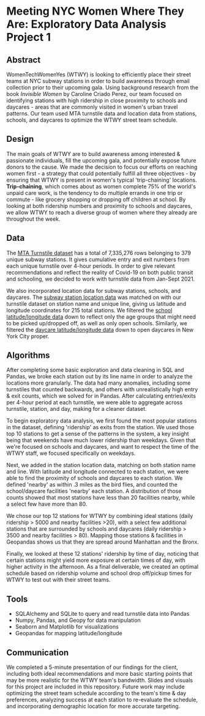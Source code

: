 # Meeting NYC Women Where They Are: Exploratory Data Analysis Project 1  

## Abstract 

WomenTechWomenYes (WTWY) is looking to efficiently place their street teams at NYC subway stations in order to build awareness through email collection prior to their upcoming gala. Using background research from the book *Invisible Women* by Caroline Criado Perez, our team focused on identifying stations with high ridership in close proximity to schools and daycares - areas that are commonly visited in women's urban travel patterns. Our team used MTA turnstile data and location data from stations, schools, and daycares to optimize the WTWY street team schedule. 

## Design

The main goals of WTWY are to build awareness among interested & passionate individuals, fill the upcoming gala, and potentially expose future donors to the cause. We made the decision to focus our efforts on reaching women first - a strategy that could potentially fulfill all three objectives - by ensuring that WTWY is present in women's typical 'trip-chaining' locations. **Trip-chaining**, which comes about as women complete 75% of the world's unpaid care work, is the tendency to do multiple errands in one trip or commute - like grocery shopping or dropping off children at school. By looking at both ridership numbers and proximity to schools and daycares, we allow WTWY to reach a diverse group of women where they already are throughout the week. 

## Data

The [MTA Turnstile dataset](http://web.mta.info/developers/turnstile.html) has a total of 7,335,276 rows belonging to 379 unique subway stations. It gives cumulative entry and exit numbers from each unique turnstile over 4-hour periods. In order to give relevant recommendations and reflect the reality of Covid-19 on both public transit and schooling, we decided to work with turnstile data from Jan-Sept 2021.  

We also incorporated location data for subway stations, schools, and daycares. The [subway station location data](http://web.mta.info/developers/developer-data-terms.html#data) was matched on with our turnstile dataset on station name and unique line, giving us latitude and longitude coordinates for 215 total stations. We filtered the [school latitude/longitude data](https://data.cityofnewyork.us/Education/2019-2020-School-Locations/wg9x-4ke6) down to reflect only the age groups that might need to be picked up/dropped off, as well as only open schools. Similarly, we filtered the [daycare latitude/longitude data](https://data.ny.gov/Human-Services/Child-Care-Regulated-Programs-Map/s8uq-s4wq) down to open daycares in New York City proper. 

## Algorithms

After completing some basic exploration and data cleaning in SQL and Pandas, we broke each station out by its line name in order to analyze the locations more granularly. The data had many anomalies, including some turnstiles that counted backwards, and others with unrealistically high entry & exit counts, which we solved for in Pandas. After calculating entries/exits per 4-hour period at each turnstile, we were able to aggregate across turnstile, station, and day, making for a cleaner dataset.   

To begin exploratory data analysis, we first found the most popular stations in the dataset, defining 'ridership' as exits from the station. We used those top 10 stations to get a sense of the patterns in the system, a key insight being that weekends have much lower ridership than weekdays. Given that we're focused on schools and daycares, and want to respect the time of the WTWY staff, we focused specifically on weekdays.  

Next, we added in the station location data, matching on both station name and line. With latitude and longitude connected to each station, we were able to find the proximity of schools and daycares to each station. We defined 'nearby' as within .3 miles as the bird flies, and counted the school/daycare facilities 'nearby' each station. A distribution of those counts showed that most stations have less than 20 facilities nearby, while a select few have more than 80. 

We chose our top 12 stations for WTWY by combining ideal stations (daily ridership > 5000 and nearby facilities >20), with a select few additional stations that are surrounded by schools and daycares (daily ridership > 3500 and nearby facilities > 80). Mapping those stations & facilities in Geopandas shows us that they are spread around Manhattan and the Bronx.   

Finally, we looked at these 12 stations' ridership by time of day, noticing that certain stations might yield more exposure at certain times of day, with higher activity in the afternoon. As a final deliverable, we created an optimal schedule based on ridership volume and school drop off/pickup times for WTWY to test out with their street teams. 


## Tools

* SQLAlchemy and SQLite to query and read turnstile data into Pandas 
* Numpy, Pandas, and Geopy for data manipulation
* Seaborn and Matplotlib for visualizations
* Geopandas for mapping latitude/longitude 

## Communication

We completed a 5-minute presentation of our findings for the client, including both ideal recommendations and more basic starting points that may be more realistic for the WTWY team's bandwidth. Slides and visuals for this project are included in this repository. Future work may include optimizing the street team schedule according to the team's time & day preferences, analyzing success at each station to re-evaluate the schedule, and incorporating demographic location for more accurate targeting. 